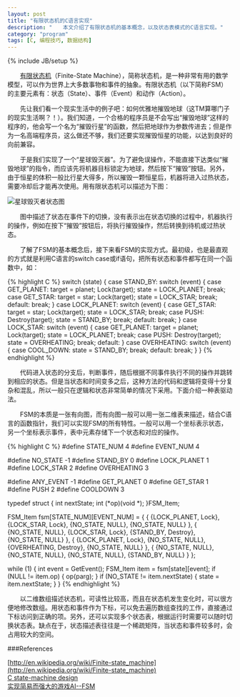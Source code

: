 ```yaml
---
layout: post
title: "有限状态机的C语言实现"
description: "　　本文介绍了有限状态机的基本概念，以及状态表模式的C语言实现。"
category: "program"
tags: [C, 编程技巧, 数据结构]
---
```

{% include JB/setup %}

　　[有限状态机](http://en.wikipedia.org/wiki/Finite-state_machine)（Finite-State Machine），简称状态机，是一种非常有用的数学模型，可以作为世界上大多数事物和事件的抽象。有限状态机（以下简称FSM）的主要元素有：状态（State）、事件（Event）和动作（Action）。

　　先让我们看一个现实生活中的例子吧：如何优雅地摧毁地球（这TM算哪门子的现实生活啊？！）。我们知道，一个合格的程序员是不会写出“摧毁地球”这样的程序的，他会写一个名为“摧毁行星”的函数，然后把地球作为参数传进去；但是作为一名高端程序员，这么做还不够，我们还要实现摧毁恒星的功能，以达到良好的向前兼容。

　　于是我们实现了一个“星球毁灭器”。为了避免误操作，不能直接下达类似“摧毁地球”的指令，而应该先将机器目标锁定为地球，然后按下“摧毁”按钮。另外，由于恒星的体积一般比行星大得多，所以摧毁一颗恒星后，机器将进入过热状态，需要冷却后才能再次使用。用有限状态机可以描述为下图：

![星球毁灭者状态图]({{site.img_path}}/fsm_destroyStar.png)

　　图中描述了状态在事件下的切换，没有表示出在状态切换的过程中，机器执行的操作，例如在按下“摧毁”按钮后，将执行摧毁操作，然后转换到待机或过热状态。

　　了解了FSM的基本概念后，接下来看FSM的实现方式。最初级，也是最直观的方式就是利用C语言的switch case或if语句，把所有状态和事件都写在同一个函数中，如：

{% highlight C %}
switch (state)
{
case STAND_BY:
    switch (event)
    {
    case GET_PLANET:
        target = planet;
        Lock(target);
        state = LOCK_PLANET;
        break;
    case GET_STAR:
        target = star;
        Lock(target);
        state = LOCK_STAR;
        break;
    default:
        break;
    }
case LOCK_PLANET:
    switch (event)
    {
    case GET_STAR:
        target = star;
        Lock(target);
        state = LOCK_STAR;
        break;
    case PUSH:
        Destroy(target);
        state = STAND_BY;
        break;
    default:
        break;
    }
case LOCK_STAR:
    switch (event)
    {
    case GET_PLANET:
        target = planet;
        Lock(target);
        state = LOCK_PLANET;
        break;
    case PUSH:
        Destroy(target);
        state = OVERHEATING;
        break;
    default:
    }
case OVERHEATING:
    switch (event)
    {
    case COOL_DOWN:
        state = STAND_BY;
        break;
    default:
        break;
    }
}
{% endhighlight %}

　　代码进入状态的分支后，判断事件，随后根据不同事件执行不同的操作并跳转到相应的状态。但是当状态和时间变多之后，这种方法的代码和逻辑将变得十分复杂和混乱，所以一般只在逻辑和状态非常简单的情况下采用。下面介绍一种表驱动法。

　　FSM的本质是一张有向图，而有向图一般可以用一张二维表来描述，结合C语言的函数指针，我们可以实现FSM的所有特性。一般可以用一个坐标表示状态，另一个坐标表示事件，表中元素存储下一个状态和对应的操作。

{% highlight C %}
#define STATE_NUM   4
#define EVENT_NUM   4

#define NO_STATE    -1
#define STAND_BY    0
#define LOCK_PLANET 1
#define LOCK_STAR   2
#define OVERHEATING 3

#define ANY_EVENT   -1
#define GET_PLANET  0
#define GET_STAR    1
#define PUSH        2
#define COOLDOWN    3

typedef struct 
{
    int nextState;
    int (*op)(void *);
}FSM_Item;

FSM_Item fsm[STATE_NUM][EVENT_NUM] = 
{
    { {LOCK_PLANET, Lock}, {LOCK_STAR, Lock}, {NO_STATE, NULL}, {NO_STATE, NULL} }, 
    { {NO_STATE, NULL}, {LOCK_STAR, Lock}, {STAND_BY, Destroy}, {NO_STATE, NULL} }, 
    { {LOCK_PLANET, Lock}, {NO_STATE, NULL}, {OVERHEATING, Destroy}, {NO_STATE, NULL} }, 
    { {NO_STATE, NULL}, {NO_STATE, NULL}, {NO_STATE, NULL}, {STAND_BY, NULL} }
};

while (1)
{
    int event = GetEvent();
    FSM_Item item = fsm[state][event];
    if (NULL != item.op)
    {
        op(parg);
    }
    if (NO_STATE != item.nextState)
    {
        state = item.nextState;
    }
}
{% endhighlight %}

　　以二维数组描述状态机，可读性比较高，而且在状态机发生变化时，可以很方便地修改数组。用状态和事件作为下标，可以免去遍历数组查找的工作，直接通过下标访问到正确的项。另外，还可以实现多个状态表，根据运行时需要可以随时切换状态表。缺点在于，状态描述表往往是一个稀疏矩阵，当状态和事件较多时，会占用较大的空间。

###References

[http://en.wikipedia.org/wiki/Finite-state_machine](http://en.wikipedia.org/wiki/Finite-state_machine)  
[C state-machine design](http://stackoverflow.com/questions/1647631/c-state-machine-design)  
[实现简易而强大的游戏AI--FSM](http://blog.friskit.me/2012/05/introduction-of-fsm/)  

